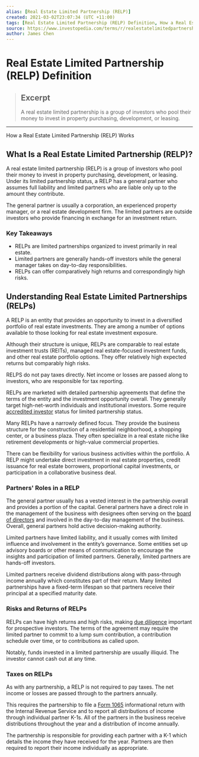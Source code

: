 ```yaml
---
alias: [Real Estate Limited Partnership (RELP)]
created: 2021-03-02T23:07:34 (UTC +11:00)
tags: [Real Estate Limited Partnership (RELP) Definition, How a Real Estate Limited Partnership (RELP) Works]
source: https://www.investopedia.com/terms/r/realestatelimitedpartnership.asp
author: James Chen
---
```


# Real Estate Limited Partnership (RELP) Definition

> ## Excerpt
> A real estate limited partnership is a group of investors who pool their money to invest in property purchasing, development, or leasing.

---

How a Real Estate Limited Partnership (RELP) Works
## What Is a Real Estate Limited Partnership (RELP)?

A real estate limited partnership (RELP) is a group of investors who pool their money to invest in property purchasing, development, or leasing. Under its limited partnership status, a RELP has a general partner who assumes full liability and limited partners who are liable only up to the amount they contribute.

The general partner is usually a corporation, an experienced property manager, or a real estate development firm. The limited partners are outside investors who provide financing in exchange for an investment return.

### Key Takeaways

-   RELPs are limited partnerships organized to invest primarily in real estate.
-   Limited partners are generally hands-off investors while the general manager takes on day-to-day responsibilities.
-   RELPs can offer comparatively high returns and correspondingly high risks.

## Understanding Real Estate Limited Partnerships (RELPs)

A RELP is an entity that provides an opportunity to invest in a diversified portfolio of real estate investments. They are among a number of options available to those looking for real estate investment exposure.

Although their structure is unique, RELPs are comparable to real estate investment trusts (REITs), managed real estate-focused investment funds, and other real estate portfolio options. They offer relatively high expected returns but comparably high risks.

RELPS do not pay taxes directly. Net income or losses are passed along to investors, who are responsible for tax reporting.

RELPs are marketed with detailed partnership agreements that define the terms of the entity and the investment opportunity overall. They generally target high-net-worth individuals and institutional investors. Some require [accredited investor](https://www.investopedia.com/terms/a/accreditedinvestor.asp) status for limited partnership status.

Many RELPs have a narrowly defined focus. They provide the business structure for the construction of a residential neighborhood, a shopping center, or a business plaza. They often specialize in a real estate niche like retirement developments or high-value commercial properties.

There can be flexibility for various business activities within the portfolio. A RELP might undertake direct investment in real estate properties, credit issuance for real estate borrowers, proportional capital investments, or participation in a collaborative business deal. 

### Partners' Roles in a RELP

The general partner usually has a vested interest in the partnership overall and provides a portion of the capital. General partners have a direct role in the management of the business with designees often serving on the [board of directors](https://www.investopedia.com/terms/b/boardofdirectors.asp) and involved in the day-to-day management of the business. Overall, general partners hold active decision-making authority.

Limited partners have limited liability, and it usually comes with limited influence and involvement in the entity’s governance. Some entities set up advisory boards or other means of communication to encourage the insights and participation of limited partners. Generally, limited partners are hands-off investors.

Limited partners receive dividend distributions along with pass-through income annually which constitutes part of their return. Many limited partnerships have a fixed-term lifespan so that partners receive their principal at a specified maturity date.

### Risks and Returns of RELPs

RELPs can have high returns and high risks, making [due diligence](https://www.investopedia.com/terms/d/duediligence.asp) important for prospective investors. The terms of the agreement may require the limited partner to commit to a lump sum contribution, a contribution schedule over time, or to contributions as called upon.

Notably, funds invested in a limited partnership are usually illiquid. The investor cannot cash out at any time.

### Taxes on RELPs

As with any partnership, a RELP is not required to pay taxes. The net income or losses are passed through to the partners annually.

This requires the partnership to file a [Form 1065](https://www.investopedia.com/terms/f/form-1065.asp) informational return with the Internal Revenue Service and to report all distributions of income through individual partner K-1s. All of the partners in the business receive distributions throughout the year and a distribution of income annually.

The partnership is responsible for providing each partner with a K-1 which details the income they have received for the year. Partners are then required to report their income individually as appropriate.
